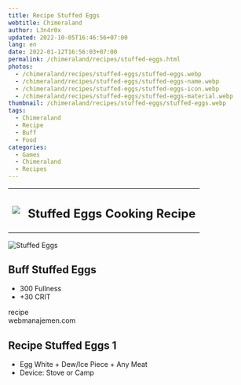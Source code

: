 ```yaml
---
title: Recipe Stuffed Eggs
webtitle: Chimeraland
author: L3n4r0x
updated: 2022-10-05T16:46:56+07:00
lang: en
date: 2022-01-12T16:56:03+07:00
permalink: /chimeraland/recipes/stuffed-eggs.html
photos:
  - /chimeraland/recipes/stuffed-eggs/stuffed-eggs.webp
  - /chimeraland/recipes/stuffed-eggs/stuffed-eggs-name.webp
  - /chimeraland/recipes/stuffed-eggs/stuffed-eggs-icon.webp
  - /chimeraland/recipes/stuffed-eggs/stuffed-eggs-material.webp
thumbnail: /chimeraland/recipes/stuffed-eggs/stuffed-eggs.webp
tags:
  - Chimeraland
  - Recipe
  - Buff
  - Food
categories:
  - Games
  - Chimeraland
  - Recipes
---
```


<section id="bootstrap-wrapper"><link rel="stylesheet" href="https://cdn.statically.io/gh/dimaslanjaka/Web-Manajemen/40ac3225/css/bootstrap-4.5-wrapper.css"/><div class="row mb-2"><div class="col-md-12 mb-2"><table class="table" id="post-info"><tbody><tr><td><img class="d-inline-block me-2" src="/chimeraland/recipes/stuffed-eggs/stuffed-eggs-icon.webp" width="auto" height="auto"/></td><td><h1 class="fs-5">Stuffed Eggs Cooking Recipe</h1></td></tr></tbody></table></div></div><div class="card mb-2"><div class="row g-0"><div class="col-sm-4 position-relative mb-2"><img src="/chimeraland/recipes/stuffed-eggs/stuffed-eggs-material.webp" class="card-img fit-cover w-100 h-100" alt="Stuffed Eggs" data-fancybox="true"/></div><div class="col-sm-8 mb-2"><div class="card-body"><h2 class="card-title fs-5">Buff Stuffed Eggs</h2><div class="card-text"><ul><li>300 Fullness</li><li>+30 CRIT</li></ul></div><span class="badge rounded-pill bg-dark">recipe</span></div><div class="card-footer text-end text-muted">webmanajemen.com</div></div></div></div><div class="row mb-2"><div class="col-12 col-lg-6 recipe-item mb-2"><div class="card"><div class="card-body"><h2 class="card-title fs-5">Recipe Stuffed Eggs 1</h2><div class="card-text"><ul><li>Egg White<span> + </span>Dew/Ice Piece<span> + </span>Any Meat</li><li>Device: Stove or Camp</li></ul></div></div></div></div></div></section>